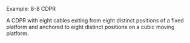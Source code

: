 Example: 8-8 CDPR

A CDPR with eight cables exiting from eight distinct positions of a fixed platform and anchored to eight distinct positions on a cubic moving platform.  
